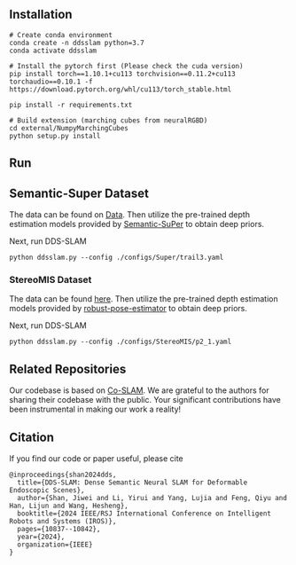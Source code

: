 ## Installation

```
# Create conda environment
conda create -n ddsslam python=3.7
conda activate ddsslam

# Install the pytorch first (Please check the cuda version)
pip install torch==1.10.1+cu113 torchvision==0.11.2+cu113 torchaudio==0.10.1 -f https://download.pytorch.org/whl/cu113/torch_stable.html

pip install -r requirements.txt

# Build extension (marching cubes from neuralRGBD)
cd external/NumpyMarchingCubes
python setup.py install
```

## Run

## Semantic-Super Dataset

The data can be found on  [Data](https://drive.google.com/file/d/1ZxWw2kNmgeMhBXAGyovL2icXHzn2OCVV/view?usp=sharing). Then utilize the pre-trained depth estimation models provided by [Semantic-SuPer](https://github.com/ucsdarclab/Python-SuPer)  to obtain deep priors.


Next, run DDS-SLAM

```
python ddsslam.py --config ./configs/Super/trail3.yaml 
```

### StereoMIS Dataset

The data can be found [here](https://zenodo.org/records/7727692). Then utilize the pre-trained depth estimation models provided by [robust-pose-estimator](https://github.com/aimi-lab/robust-pose-estimator) to obtain deep priors.


Next, run DDS-SLAM

```
python ddsslam.py --config ./configs/StereoMIS/p2_1.yaml 
```

## Related Repositories

Our codebase is based on [Co-SLAM](https://github.com/HengyiWang/Co-SLAM). We are grateful to the authors for sharing their codebase with the public. Your significant contributions have been instrumental in making our work a reality!

## Citation

If you find our code or paper useful, please cite

```
@inproceedings{shan2024dds,
  title={DDS-SLAM: Dense Semantic Neural SLAM for Deformable Endoscopic Scenes},
  author={Shan, Jiwei and Li, Yirui and Yang, Lujia and Feng, Qiyu and Han, Lijun and Wang, Hesheng},
  booktitle={2024 IEEE/RSJ International Conference on Intelligent Robots and Systems (IROS)},
  pages={10837--10842},
  year={2024},
  organization={IEEE}
}
```
